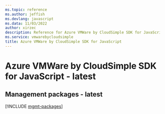 ```yaml
---
ms.topic: reference
ms.author: jeffish
ms.devlang: javascript
ms.data: 11/03/2022
author: xirzec
description: Reference for Azure VMWare by CloudSimple SDK for JavaScript
ms.service: vmwarebycloudsimple
title: Azure VMWare by CloudSimple SDK for JavaScript
---
```

# Azure VMWare by CloudSimple SDK for JavaScript - latest

## Management packages - latest
[!INCLUDE [mgmt-packages](vmware-by-cloudsimple-mgmt-index.md)]